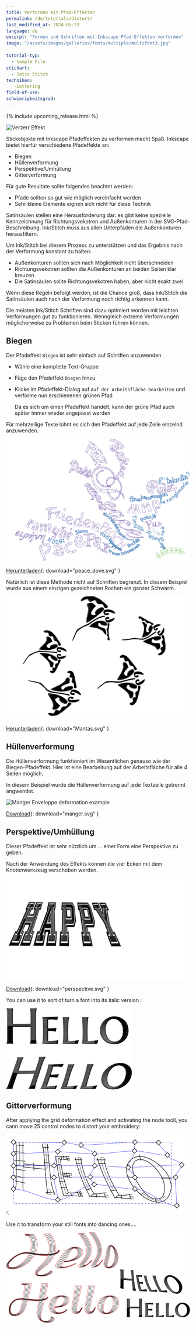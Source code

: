 ```yaml
---
title: Verformen mit Pfad-Effekten
permalink: /de/tutorials/distort/
last_modified_at: 2024-05-23
language: de
excerpt: "Formen und Schriften mit Inkscape Pfad-Effekten verformen"
image: "/assets/images/galleries/fonts/multiple/multifont3.jpg"

tutorial-typ:
  - Sample File
stichart: 
  - Satin Stitch
techniken:
   -Lettering
field-of-use:
schwierigkeitsgrad: 
---
```

{% include upcoming_release.html %}

![Verzerr Effekt](/assets/images/galleries/fonts/multiple/multifont3.jpg)

Stickobjekte mit Inkscape Pfadeffekten zu verformen macht Spaß. Inkscape bietet hierfür verschiedene Pfadeffekte an:

* Biegen
* Hüllenverformung
* Perspektive/Umhüllung
* Gitterverformung

Für gute Resultate sollte folgendes beachtet werden:

* Pfade sollten so gut wie möglich vereinfacht werden
* Sehr kleine Elemente eignen sich nicht für diese Technik

Satinsäulen stellen eine Herausforderung dar: es gibt keine spezielle Kennzeichnung für Richtungsvekotren und Außenkonturen in der SVG-Pfad-Beschreibung. Ink/Stitch muss aus allen Unterpfaden die Außenkonturen herausfiltern.

Um Ink/Stitch bei diesem Prozess zu unterstützen und das Ergebnis nach der Verformung konstant zu halten:

* Außenkonturen sollten sich nach Möglichkeit nicht überschneiden
* Richtungsvekotren sollten die Außenkonturen an beiden Seiten klar kreuzen
* Die Satinsäulen sollte Richtungsvekotren haben, aber nicht exakt zwei

Wenn diese Regeln befolgt werden, ist die Chance groß, dass Ink/Stitch die Satinsäulen auch nach der Verformung noch richtig erkennen kann.

Die meisten Ink/Stitch Schriften sind dazu optimiert worden mit leichten Verformungen gut zu funktionieren.
Wenngleich extreme Verformungen möglicherweise zu Problemen beim Sticken führen können.

## Biegen

Der Pfadeffekt `Biegen` ist sehr einfach auf Schriften anzuwenden

* Wähle eine komplette Text-Gruppe
* Füge den Pfadeffekt `Biegen` hinzu
* Klicke im Pfadeffekt-Dialog auf `Auf der Arbeitsfläche bearbeiten` und verforme nun erschienenen grünen Pfad

  Da es sich um einen Pfadeffekt handelt, kann der grüne Pfad auch später immer wieder angepasst werden

Für mehrzeilige Texte lohnt es sich den Pfadeffekt auf jede Zeile einzelnd anzuwenden.

![Text Biegen Beispiel](/assets/images/tutorials/distort/peace_dove.svg)

[Herunterladen](/assets/images/tutorials/distort/peace_dove.svg){: download="peace_dove.svg" }

Natürlich ist diese Methode nicht auf Schriften begrenzt. In diesem Beispiel wurde aus einem einzigen gezeichneten Rochen ein ganzer Schwarm.

![Mantas Bend Example](/assets/images/tutorials/distort/Mantas.svg)

[Herunterladen](/assets/images/tutorials/distort/Mantas.svg){: download="Mantas.svg" }

## Hüllenverformung

Die Hüllenverformung funktioniert im Wesentlichen genauso wie der Biegen-Pfadeffekt. Hier ist eine Bearbeitung auf der Arbeitsfläche für alle 4 Seiten möglich.

In diesem Beispiel wurde die Hüllenverformung auf jede Textzeile getrennt angwendet.

![Manger Enveloppe deformation example](/assets/images/tutorials/distort/manger.svg)

[Download](/assets/images/tutorials/distort/manger.svg){: download="manger.svg" }

## Perspektive/Umhüllung

Dieser Pfadeffekt ist sehr nützlich um ... einer Form eine Perspektive zu geben.

Nach der Anwendung des Effekts können die vier Ecken mit dem Knotenwerkzeug verschoben werden.

![perspective example](/assets/images/tutorials/distort/perspective.svg)

[Download](/assets/images/tutorials/distort/manger.svg){: download="perspective.svg" }

You can use it to sort of turn  a font  into its italic version :

![italique](/assets/images/tutorials/distort/italic.png)

## Gitterverformung

After  applying the grid deformation effect and activating the node tooll, you cann move 25 control nodes  to distort your  embroidery:


![grid](/assets/images/tutorials/distort/grid.png)

Use it to transform  your still  fonts  into dancing ones....

![italique](/assets/images/tutorials/distort/hello.png)

